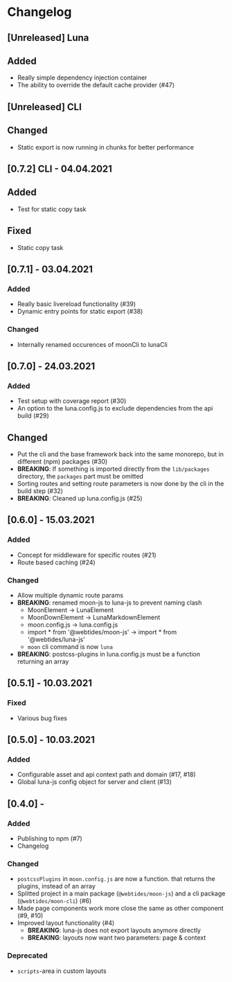 # Changelog

## [Unreleased] Luna

## Added
 - Really simple dependency injection container
 - The ability to override the default cache provider (#47)

## [Unreleased] CLI

## Changed
 - Static export is now running in chunks for better performance

## [0.7.2] CLI - 04.04.2021

## Added
 - Test for static copy task

## Fixed
 - Static copy task

## [0.7.1] - 03.04.2021

### Added
 - Really basic livereload functionality (#39)
 - Dynamic entry points for static export (#38)

### Changed
 - Internally renamed occurences of moonCli to lunaCli

## [0.7.0] - 24.03.2021

### Added
 - Test setup with coverage report (#30)
 - An option to the luna.config.js to exclude dependencies from the api build (#29)

## Changed
 - Put the cli and the base framework back into the same monorepo, but in different (npm) packages (#30)
 - **BREAKING**: If something is imported directly from the `lib/packages` directory, the `packages` part must be omitted
 - Sorting routes and setting route parameters is now done by the cli in the build step (#32)
 - **BREAKING**: Cleaned up luna.config.js (#25)

## [0.6.0] - 15.03.2021

### Added
 - Concept for middleware for specific routes (#21)
 - Route based caching (#24)

### Changed
 - Allow multiple dynamic route params
 - **BREAKING**: renamed moon-js to luna-js to prevent naming clash
    - MoonElement -> LunaElement
    - MoonDownElement -> LunaMarkdownElement
    - moon.config.js -> luna.config.js
    - import * from '@webtides/moon-js' -> import * from '@webtides/luna-js'
    - `moon` cli command is now `luna`
 - **BREAKING**: postcss-plugins in luna.config.js must be a function returning an array

## [0.5.1] - 10.03.2021

### Fixed
 - Various bug fixes

## [0.5.0] - 10.03.2021

### Added
 - Configurable asset and api context path and domain (#17, #18)
 - Global luna-js config object for server and client (#13)

## [0.4.0] - 

### Added
 - Publishing to npm (#7)
 - Changelog
 
### Changed
 - `postcssPlugins` in `moon.config.js` are now a function. that returns the plugins, instead of an array
 - Splitted project in a main package (`@webtides/moon-js`) and a cli package (`@webtides/moon-cli`) (#6)
 - Made page components work more close the same as other component (#9, #10)
 - Improved layout functionality (#4)
   - **BREAKING**: luna-js does not export layouts anymore directly
   - **BREAKING**: layouts now want two parameters: page & context

### Deprecated
 - `scripts`-area in custom layouts
